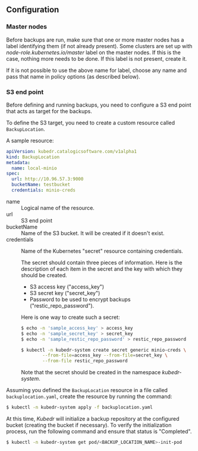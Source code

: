 ## Configuration

### Master nodes

Before backups are run, make sure that one or more master nodes has
a label identifying them (if not already present). Some clusters are
set up with *node-role.kubernetes.io/master* label on the master
nodes. If this is the case, nothing more needs to be done. If this
label is not present, create it. 

If it is not possible to use the above name for label, choose any name
and pass that name in policy options (as described below).

### S3 end point

Before defining and running backups, you need to configure a S3 end
point that acts as target for the backups. 

To define the S3 target, you need to create a custom resource called
`BackupLocation`.

A sample resource:

```yaml
apiVersion: kubedr.catalogicsoftware.com/v1alpha1
kind: BackupLocation
metadata:
  name: local-minio
spec:
  url: http://10.96.57.3:9000
  bucketName: testbucket
  credentials: minio-creds
```

<dl>
  <dt>name</dt>
  <dd>Logical name of the resource.</dd>

  <dt>url</dt>
  <dd>S3 end point</dd>

  <dt>bucketName</dt>
  <dd>Name of the S3 bucket. It will be created if it doesn't
      exist.</dd> 

  <dt>credentials</dt>
  <dd><p>Name of the Kubernetes "secret" resource containing
  credentials.</p>

  The secret should contain three pieces of information. Here is the
  description of each item in the secret and the key with which they
  should be created. 

  * S3 access key ("access_key")
  * S3 secret key ("secret_key")
  * Password to be used to encrypt backups ("restic_repo_password").

  Here is one way to create such a secret:

  ```bash
  $ echo -n 'sample_access_key' > access_key
  $ echo -n 'sample_secret_key' > secret_key
  $ echo -n 'sample_restic_repo_password' > restic_repo_password
  
  $ kubectl -n kubedr-system create secret generic minio-creds \
          --from-file=access_key --from-file=secret_key \
          --from-file restic_repo_password 
  ```

  Note that the secret should be created in the namespace
  *kubedr-system*.
  </dd>
</dl>

Assuming you defined the `BackupLocation` resource in a file called
`backuplocation.yaml`, create the resource by running the command:

```bash
$ kubectl -n kubedr-system apply -f backuplocation.yaml
```

At this time, *Kubedr* will initialize a backup repository at the
configured bucket (creating the bucket if necessary). To verify the
initialization process, run the following command and ensure that
status is "Completed".

```bash
$ kubectl -n kubedr-system get pod/<BACKUP_LOCATION_NAME>-init-pod
```

